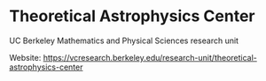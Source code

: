 # Theoretical Astrophysics Center
UC Berkeley Mathematics and Physical Sciences research unit

Website: https://vcresearch.berkeley.edu/research-unit/theoretical-astrophysics-center
